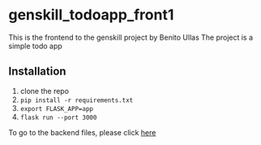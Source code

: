 # genskill_todoapp_front1

This is the frontend to the genskill project by Benito Ullas
The project is a simple todo app

## Installation

1. clone the repo
2. `pip install -r requirements.txt`
3. `export FLASK_APP=app`
4. `flask run --port 3000`

To go to the backend files, please click [here](https://github.com/benito-ullas/genskill-todoapp1)


